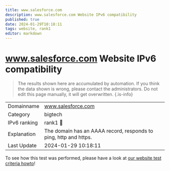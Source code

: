 ```yaml
---
title: www.salesforce.com
description: www.salesforce.com Website IPv6 compatibility
published: true
date: 2024-01-29T10:18:11
tags: website, rank1
editor: markdown
---
```


# www.salesforce.com Website IPv6 compatibility

> The results shown here are accumulated by automation. If you think the data shown is wrong, please contact the administrators. 
> Do not edit this page manually, it will get overwritten.
{.is-info}


|   |   |
| - | - |
| Domainname | www.salesforce.com
| Category | bigtech |
| IPv6 ranking | rank1 :1st_place_medal: |
| Explanation | The domain has an AAAA record, responds to ping, http and https. |
| Last Update | 2024-01-29 10:18:11 |

To see how this test was performed, please have a look at [our website test criteria howto](/howto/testcriteria/website)!

